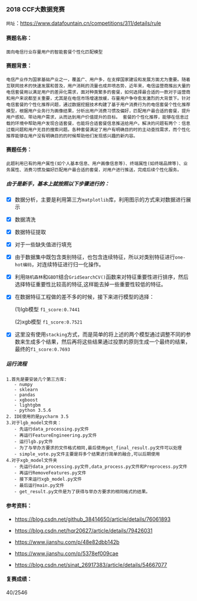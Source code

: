 ### 2018 CCF大数据竞赛

`网址`：https://www.datafountain.cn/competitions/311/details/rule

#### 赛题名称：
`面向电信行业存量用户的智能套餐个性化匹配模型`

#### 赛题背景：
`电信产业作为国家基础产业之一，覆盖广、用户多，在支撑国家建设和发展方面尤为重要。随着互联网技术的快速发展和普及，用户消耗的流量也成井喷态势，近年来，电信运营商推出大量的电信套餐用以满足用户的差异化需求，面对种类繁多的套餐，如何选择最合适的一款对于运营商和用户来说都至关重要，尤其是在电信市场增速放缓，存量用户争夺愈发激烈的大背景下。针对电信套餐的个性化推荐问题，通过数据挖掘技术构建了基于用户消费行为的电信套餐个性化推荐模型，根据用户业务行为画像结果，分析出用户消费习惯及偏好，匹配用户最合适的套餐，提升用户感知，带动用户需求，从而达到用户价值提升的目标。
套餐的个性化推荐，能够在信息过载的环境中帮助用户发现合适套餐，也能将合适套餐信息推送给用户。解决的问题有两个：信息过载问题和用户无目的搜索问题。各种套餐满足了用户有明确目的时的主动查找需求，而个性化推荐能够在用户没有明确目的的时候帮助他们发现感兴趣的新内容。`

#### 赛题任务：

`此题利用已有的用户属性(如个人基本信息、用户画像信息等)、终端属性(如终端品牌等)、业务属性、消费习惯及偏好匹配用户最合适的套餐，对用户进行推送，完成后续个性化服务。`

##### 由于是新手，基本上就按照以下步骤进行的：

   - [x] 数据分析，主要是利用第三方`matplotlib`库，利用图示的方式来对数据进行展示
   
   - [x] 数据清洗
   
   - [x] 数据特征提取
   
   - [x] 对于一些缺失值进行填充
   
   - [x] 由于数据集中既包含类别特征，也包含连续特征，所以对类别特征进行`one-hot编码`，对连续特征进行归一化操作。
   
   - [x] 利用`随机森林`和`GBDT`结合`GridSearchCV()`函数来对特征重要性进行排序，然后选择特征重要性比较高的特征,这样能去掉一些重要性较低的特征。
   
   - [x] 在数据特征工程做的差不多的时候，接下来进行模型的选择：
   
     (1)lgb模型  `f1_score:0.7441`
     
     (2)xgb模型  `f1_score:0.7521`
     
   - [x] 这里没有使用`stacking`方式，而是简单的将上述的两个模型通过调整不同的参数来生成多个结果，然后再将这些结果通过投票的原则生成一个最终的结果，最终的`f1_score:0.7693`
   
     
##### 运行流程
```
1.首先是要安装几个第三方库:
   - numpy
   - sklearn
   - pandas
   - xgboost
   - lightgbm
   - python 3.5.6
2. IDE使用的是pycharm 3.5
3.对于lgb_model文件夹：
   - 先运行data_processing.py文件
   - 再运行FeatureEngineering.py文件
   - 运行lgb.py文件
   - 为了与举办方要求的文件格式相同,最后使用get_final_result.py文件可以处理
   - simple_vote.py文件主要是将多个结果进行简单的融合,可以后期使用
4.对于xgb_model文件夹
   - 先运行data_processing.py文件,data_process.py文件和Preprocess.py文件
   - 再运行RemoveFeatures.py文件
   - 接下来运行xgb_model.py文件
   - 最后运行main.py文件
   - get_result.py文件是为了获得与举办方要求的相同格式的结果。
```
   
   
 #### 参考资料：
  - https://blog.csdn.net/github_38414650/article/details/76061893
  
  - https://blog.csdn.net/hqr20627/article/details/79426031
  
  - https://www.jianshu.com/p/48e82dbb142b
  
  - https://www.jianshu.com/p/5378ef009cae
  
  - https://blog.csdn.net/sinat_26917383/article/details/54667077

#### 复赛成绩：

40/2546

